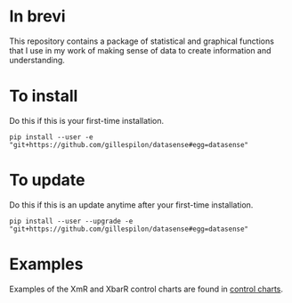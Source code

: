 # In brevi

This repository contains a package of statistical and graphical functions that I use in my work of making sense of data to create information and understanding.

# To install #

Do this if this is your first-time installation.

```
pip install --user -e "git+https://github.com/gillespilon/datasense#egg=datasense"
```

# To update #

Do this if this is an update anytime after your first-time installation.

```
pip install --user --upgrade -e "git+https://github.com/gillespilon/datasense#egg=datasense"
```

# Examples

Examples of the XmR and XbarR control charts are found in [control charts](https://github.com/gillespilon/control_charts).
